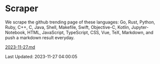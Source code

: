 # Scraper

We scrape the github trending page of these languages: Go, Rust, Python, Ruby, C++, C, Java, Shell, Makefile, Swift, Objective-C, Kotlin, Jupyter-Notebook, HTML, JavaScript, TypeScript, CSS, Vue, TeX, Markdown, and push a markdown result everyday.

[2023-11-27.md](https://github.com/yangwenmai/github-trending-backup/blob/master/2023-11-27.md)

Last Updated: 2023-11-27 04:00:05